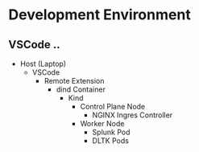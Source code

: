 # Development Environment

## VSCode ..

- Host (Laptop)
    - VSCode
        - Remote Extension
            - dind Container
                - Kind
                    - Control Plane Node
                        - NGINX Ingres Controller
                    - Worker Node
                        - Splunk Pod
                        - DLTK Pods